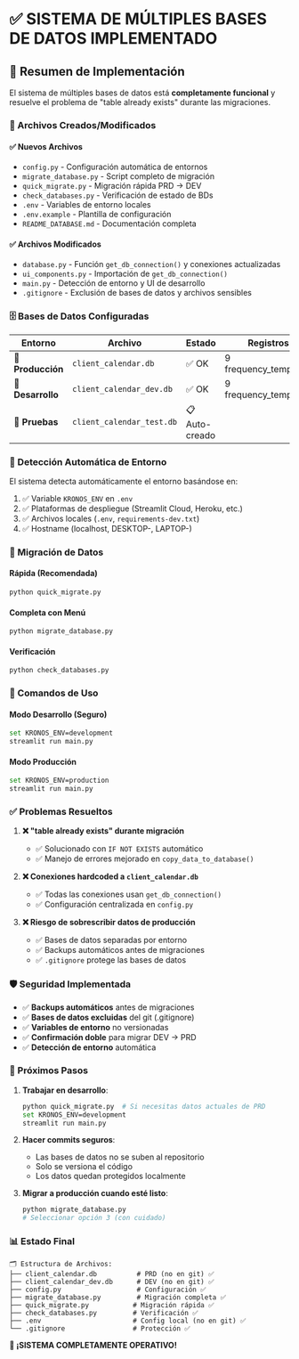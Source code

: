 # ✅ SISTEMA DE MÚLTIPLES BASES DE DATOS IMPLEMENTADO

## 🎉 Resumen de Implementación

El sistema de múltiples bases de datos está **completamente funcional** y resuelve el problema de "table already exists" durante las migraciones.

### 📁 Archivos Creados/Modificados

#### ✅ Nuevos Archivos
- `config.py` - Configuración automática de entornos
- `migrate_database.py` - Script completo de migración
- `quick_migrate.py` - Migración rápida PRD → DEV
- `check_databases.py` - Verificación de estado de BDs
- `.env` - Variables de entorno locales
- `.env.example` - Plantilla de configuración
- `README_DATABASE.md` - Documentación completa

#### ✅ Archivos Modificados
- `database.py` - Función `get_db_connection()` y conexiones actualizadas
- `ui_components.py` - Importación de `get_db_connection()`
- `main.py` - Detección de entorno y UI de desarrollo
- `.gitignore` - Exclusión de bases de datos y archivos sensibles

### 🗄️ Bases de Datos Configuradas

| Entorno | Archivo | Estado | Registros |
|---------|---------|--------|-----------|
| **🚀 Producción** | `client_calendar.db` | ✅ OK | 9 frequency_templates |
| **🔧 Desarrollo** | `client_calendar_dev.db` | ✅ OK | 9 frequency_templates |
| **🧪 Pruebas** | `client_calendar_test.db` | 📋 Auto-creado |  |

### 🔧 Detección Automática de Entorno

El sistema detecta automáticamente el entorno basándose en:

1. ✅ Variable `KRONOS_ENV` en `.env`
2. ✅ Plataformas de despliegue (Streamlit Cloud, Heroku, etc.)
3. ✅ Archivos locales (`.env`, `requirements-dev.txt`)
4. ✅ Hostname (localhost, DESKTOP-, LAPTOP-)

### 🔄 Migración de Datos

#### Rápida (Recomendada)
```bash
python quick_migrate.py
```

#### Completa con Menú
```bash
python migrate_database.py
```

#### Verificación
```bash
python check_databases.py
```

### 🚀 Comandos de Uso

#### Modo Desarrollo (Seguro)
```bash
set KRONOS_ENV=development
streamlit run main.py
```

#### Modo Producción
```bash
set KRONOS_ENV=production
streamlit run main.py
```

### ✅ Problemas Resueltos

1. **❌ "table already exists" durante migración**
   - ✅ Solucionado con `IF NOT EXISTS` automático
   - ✅ Manejo de errores mejorado en `copy_data_to_database()`

2. **❌ Conexiones hardcoded a `client_calendar.db`**
   - ✅ Todas las conexiones usan `get_db_connection()`
   - ✅ Configuración centralizada en `config.py`

3. **❌ Riesgo de sobrescribir datos de producción**
   - ✅ Bases de datos separadas por entorno
   - ✅ Backups automáticos antes de migraciones
   - ✅ `.gitignore` protege las bases de datos

### 🛡️ Seguridad Implementada

- ✅ **Backups automáticos** antes de migraciones
- ✅ **Bases de datos excluidas** del git (.gitignore)
- ✅ **Variables de entorno** no versionadas
- ✅ **Confirmación doble** para migrar DEV → PRD
- ✅ **Detección de entorno** automática

### 🎯 Próximos Pasos

1. **Trabajar en desarrollo**:
   ```bash
   python quick_migrate.py  # Si necesitas datos actuales de PRD
   set KRONOS_ENV=development
   streamlit run main.py
   ```

2. **Hacer commits seguros**:
   - Las bases de datos no se suben al repositorio
   - Solo se versiona el código
   - Los datos quedan protegidos localmente

3. **Migrar a producción cuando esté listo**:
   ```bash
   python migrate_database.py
   # Seleccionar opción 3 (con cuidado)
   ```

### 📊 Estado Final

```
🗂️ Estructura de Archivos:
├── client_calendar.db          # PRD (no en git) ✅
├── client_calendar_dev.db      # DEV (no en git) ✅
├── config.py                   # Configuración ✅
├── migrate_database.py         # Migración completa ✅
├── quick_migrate.py           # Migración rápida ✅
├── check_databases.py         # Verificación ✅
├── .env                       # Config local (no en git) ✅
└── .gitignore                 # Protección ✅
```

**🎉 ¡SISTEMA COMPLETAMENTE OPERATIVO!**

